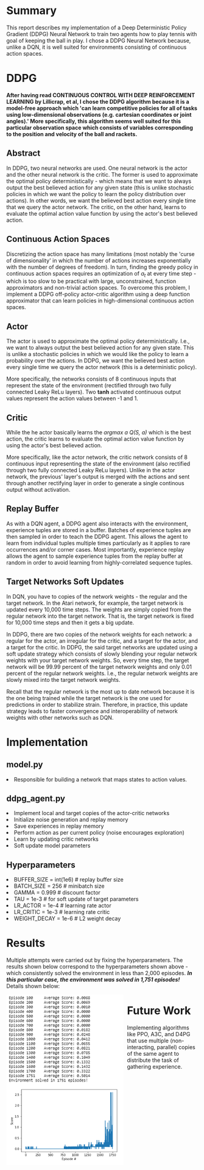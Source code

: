 <h1>Summary</h1>
This report describes my implementation of a Deep Deterministic Policy Gradient (DDPG) Neural Network to train two agents how to play tennis with goal of keeping the ball in play.  I chose a DDPG Neural Network because, unlike a DQN, it is well suited for environments consisting of continuous action spaces.

<h1>DDPG</h1>

<b></i>After having read CONTINUOUS CONTROL WITH DEEP REINFORCEMENT LEARNING by Lillicrap, et al, I chose the DDPG algorithm because it is a model-free approach which 'can learn competitive policies for all of tasks using low-dimensional observations (e.g. cartesian coordinates or joint angles).'  More specifically, this algorithm seems well suited for this particular observation space which consists of variables corresponding to the position and velocity of the ball and rackets.</b></i>

<h2>Abstract</h2>

In DDPG, two neural networks are used.  One neural network is the actor and the other neural network is the critic.  The former is used to approximate the optimal policy deterministically - which means that we want to always output the best believed action for any given state (this is unlike stochastic policies in which we want the policy to learn the policy distribution over actions).  In other words, we want the believed best action every single time that we query the actor network.  The critic, on the other hand, learns to evaluate the optimal action value function by using the actor's best believed action.

<h2>Continuous Action Spaces</h2>

Discretizing the action space has many limitations (most notably the 'curse of dimensionality' in which the number of actions increases exponentially with the number of degrees of freedom).  In turn, finding the greedy policy in continuous action spaces requires an optimization of <i>a<sub>t</t></i> at every time step - which is too slow to be practical with large, unconstrained, function approximators and non-trivial action spaces.  To overcome this problem, I implement a DDPG off-policy actor-critic algorithm using a deep function approximator that can learn policies in high-dimensional continuous action spaces.

<h2>Actor</h2>

The actor is used to approximate the optimal policy deterministically.  I.e., we want to always output the best believed action for any given state.  This is unlike a stochastic policies in which we would like the policy to learn a probability over the actions. In DDPG, we want the believed best action every single time we query the actor network (this is a deterministic policy). 

More specifically, the networks consists of 8 continuous inputs that represent the state of the environment (rectified through two fully connected Leaky ReLu layers).  Two <b>tanh</b> activated continuous output values represent the action values between -1 and 1. 

<h2>Critic</h2>

While the he actor basically learns the <i>argmax a Q(S, a)</i> which is the best action, the critic learns to evaluate the optimal action value function by using the actor's best believed action.

More specifically, like the actor network, the critic network consists of 8 continuous input representing the state of the environment (also rectified through two fully connected Leaky ReLu layers).  Unlike in the actor network, the previous' layer's output is merged with the actions and sent through another rectifying layer in order to generate a single continous output without activation.

<h2>Replay Buffer</h2>

As with a DQN agent, a DDPG agent also interacts with the environment, experience tuples are stored in a buffer.  Batches of experience tuples are then sampled in order to teach the DDPG agent.  This allows the agent to learn from individual tuples multiple times particularly as it applies to rare occurrences and/or corner cases.  Most importantly, experience replay allows the agent to sample experience tuples from the replay buffer at random in order to avoid learning from highly-correlated sequence tuples.

<h2>Target Networks Soft Updates</h2>

In DQN, you have to copies of the network weights - the regular and the target network.  In the Atari network, for example, the target network is updated every 10,000 time steps.  The weights are simply copied from the regular network into the target network.  That is, the target network is fixed for 10,000 time steps and then it gets a big update.

In DDPG, there are two copies of the network weights for each network:  a regular for the actor, an irregular for the critic, and a target for the actor, and a target for the critic.  In DDPG, the said target networks are updated using a soft update strategy which consists of slowly blending your regular network weights with your target network weights.  So, every time step, the target network will be 99.99 percent of the target network weights and only 0.01 percent of the regular network weights.  I.e., the regular network weights are slowly mixed into the target network weights.

Recall that the regular network is the most up to date network because it is the one being trained while the target network is the one used for predictions in order to stabilize strain.  Therefore, in practice, this update strategy leads to faster convergence and interoperability of network weights with other networks such as DQN. 

<h1>Implementation</h1>
<h2>model.py</h2>

<li>Responsible for building a network that maps states to action values.</li>
  
<h2>ddpg_agent.py</h2>

<li>Implement local and target copies of the actor-critic networks
<li>Initialize noise generation and replay memory
<li>Save experiences in replay memory
<li>Perform action as per current policy (noise encourages exploration)
<li>Learn by updating critic networks
<li>Soft update model parameters

<h2>Hyperparameters</h2>
<li>BUFFER_SIZE = int(1e6)    # replay buffer size
<li>BATCH_SIZE = 256          # minibatch size
<li>GAMMA = 0.999             # discount factor
<li>TAU = 1e-3                # for soft update of target parameters
<li>LR_ACTOR = 1e-4           # learning rate actor
<li>LR_CRITIC = 1e-3          # learning rate critic
<li>WEIGHT_DECAY = 1e-6       # L2 weight decay

<h1>Results</h1>

Multiple attempts were carried out by fixing the hyperparameters. The results shown below correspond to the hyperparameters shown above - which consistently solved the environment in less than 2,000 episodes.  <b><i>In this particular case, the environment was solved in 1,751 episodes!</b></i>  Details shown below:

<img src="Results.PNG" alt = "Results" style = "float: left; margin-right: 10px;" />

<h1>Future Work</h1>

Implementing algorithms like PPO, A3C, and D4PG that use multiple (non-interacting, parallel) copies of the same agent to distribute the task of gathering experience.

